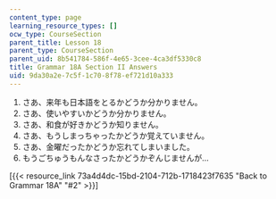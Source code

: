 ```yaml
---
content_type: page
learning_resource_types: []
ocw_type: CourseSection
parent_title: Lesson 18
parent_type: CourseSection
parent_uid: 8b541784-586f-4e65-3cee-4ca3df5330c8
title: Grammar 18A Section II Answers
uid: 9da30a2e-7c5f-1c70-8f78-ef721d10a333
---
```


1.  さあ、来年も日本語をとるかどうか分かりません。
2.  さあ、使いやすいかどうか分かりません。
3.  さあ、和食が好きかどうか知りません。
4.  さあ、もうしまっちゃったかどうか覚えていません。
5.  さあ、金曜だったかどうか忘れてしまいました。
6.  もうごちゅうもんなさったかどうかぞんじませんが…

\[{{< resource_link 73a4d4dc-15bd-2104-712b-1718423f7635 "Back to Grammar 18A" "#2" >}}\]